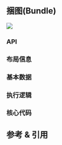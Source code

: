 ## 捆图(Bundle)

![](https://img.sz-p.cn/d3Layout-bundle.png)

### API



### 布局信息
### 基本数据
### 执行逻辑
### 核心代码

## 参考 & 引用
